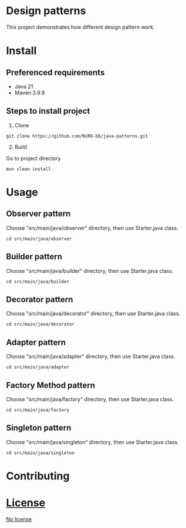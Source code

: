 # Design patterns

This project demonstrates how different design pattern work.

# Install

## Preferenced requirements
* Java 21
* Maven 3.9.9

## Steps to install project

1. Clone
```shell
git clone https://github.com/NiRO-bb/java-patterns.git
```
2. Build

Go to project directory
```shell
mvn clean install
```

# Usage

## Observer pattern

Choose "src/main/java/observer" directory, then use Starter.java class.
```shell
cd src/main/java/observer
```

## Builder pattern

Choose "src/main/java/builder" directory, then use Starter.java class.
```shell
cd src/main/java/builder
```

## Decorator pattern

Choose "src/main/java/decorator" directory, then use Starter.java class.
```shell
cd src/main/java/decorator
```

## Adapter pattern

Choose "src/main/java/adapter" directory, then use Starter.java class.
```shell
cd src/main/java/adapter
```

## Factory Method pattern

Choose "src/main/java/factory" directory, then use Starter.java class.
```shell
cd src/main/java/factory
```

## Singleton pattern

Choose "src/main/java/singleton" directory, then use Starter.java class.
```shell
cd src/main/java/singleton
```

# Contributing

<a href="https://github.com/NiRO-bb/java-patterns/graphs/contributors/" >

# License

No license
